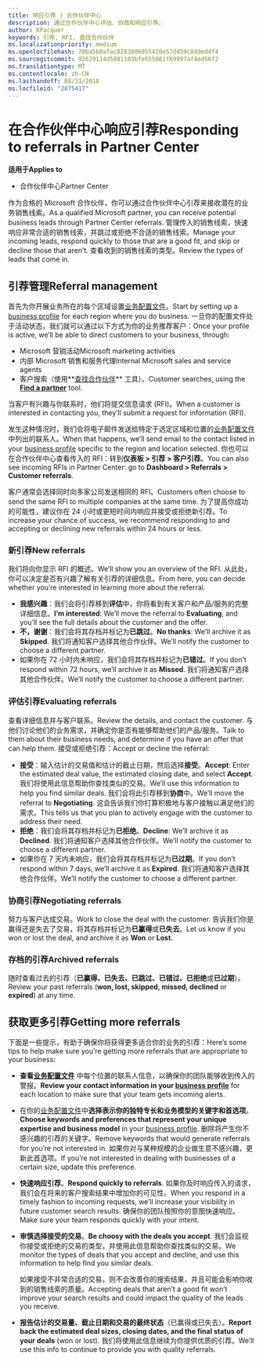 ```yaml
---
title: 响应引荐 | 合作伙伴中心
description: 通过合作伙伴中心评估、协商和响应引荐。
author: KPacquer
keywords: 引荐, RFI, 查找合作伙伴
ms.localizationpriority: medium
ms.openlocfilehash: 70ba5b0afac8283806955410e57d459c849ed4f4
ms.sourcegitcommit: 92629114d5081103bfe555081f69997af4ed56f2
ms.translationtype: MT
ms.contentlocale: zh-CN
ms.lasthandoff: 08/31/2018
ms.locfileid: "2875417"
---
```

# <a name="responding-to-referrals-in-partner-center"></a><span data-ttu-id="faaa1-104">在合作伙伴中心响应引荐</span><span class="sxs-lookup"><span data-stu-id="faaa1-104">Responding to referrals in Partner Center</span></span>

**<span data-ttu-id="faaa1-105">适用于</span><span class="sxs-lookup"><span data-stu-id="faaa1-105">Applies to</span></span>**

-  <span data-ttu-id="faaa1-106">合作伙伴中心</span><span class="sxs-lookup"><span data-stu-id="faaa1-106">Partner Center</span></span>

<span data-ttu-id="faaa1-107">作为合格的 Microsoft 合作伙伴，你可以通过合作伙伴中心引荐来接收潜在的业务销售线索。</span><span class="sxs-lookup"><span data-stu-id="faaa1-107">As a qualified Microsoft partner, you can receive potential business leads through Partner Center referrals.</span></span> <span data-ttu-id="faaa1-108">管理传入的销售线索，快速响应非常合适的销售线索，并跳过或拒绝不合适的销售线索。</span><span class="sxs-lookup"><span data-stu-id="faaa1-108">Manage your incoming leads, respond quickly to those that are a good fit, and skip or decline those that aren’t.</span></span> <span data-ttu-id="faaa1-109">查看收到的销售线索的类型。</span><span class="sxs-lookup"><span data-stu-id="faaa1-109">Review the types of leads that come in.</span></span> 

## <a name="referral-management"></a><span data-ttu-id="faaa1-110">引荐管理</span><span class="sxs-lookup"><span data-stu-id="faaa1-110">Referral management</span></span>

<span data-ttu-id="faaa1-111">首先为你开展业务所在的每个区域设置[业务配置文件](create-a-marketing-profile.md)。</span><span class="sxs-lookup"><span data-stu-id="faaa1-111">Start by setting up a [business profile](create-a-marketing-profile.md) for each region where you do business.</span></span> <span data-ttu-id="faaa1-112">一旦你的配置文件处于活动状态，我们就可以通过以下方式为你的业务推荐客户：</span><span class="sxs-lookup"><span data-stu-id="faaa1-112">Once your profile is active, we’ll be able to direct customers to your business, through:</span></span>

*  <span data-ttu-id="faaa1-113">Microsoft 营销活动</span><span class="sxs-lookup"><span data-stu-id="faaa1-113">Microsoft marketing activities</span></span>
*  <span data-ttu-id="faaa1-114">内部 Microsoft 销售和服务代理</span><span class="sxs-lookup"><span data-stu-id="faaa1-114">Internal Microsoft sales and service agents</span></span>
*  <span data-ttu-id="faaa1-115">客户搜索（使用**[查找合作伙伴](https://partnercenter.microsoft.com/pcv/search)** 工具）。</span><span class="sxs-lookup"><span data-stu-id="faaa1-115">Customer searches, using the **[Find a partner](https://partnercenter.microsoft.com/pcv/search)** tool.</span></span>

<span data-ttu-id="faaa1-116">当客户有兴趣与你联系时，他们将提交信息请求 (RFI)。</span><span class="sxs-lookup"><span data-stu-id="faaa1-116">When a customer is interested in contacting you, they’ll submit a request for information (RFI).</span></span> 

<span data-ttu-id="faaa1-117">发生这种情况时，我们会将电子邮件发送给特定于选定区域和位置的[业务配置文件](create-a-marketing-profile.md)中列出的联系人。</span><span class="sxs-lookup"><span data-stu-id="faaa1-117">When that happens, we’ll send email to the contact listed in your [business profile](create-a-marketing-profile.md) specific to the region and location selected.</span></span> <span data-ttu-id="faaa1-118">你也可以在合作伙伴中心查看传入的 RFI：转到**仪表板 > 引荐 > 客户引荐**。</span><span class="sxs-lookup"><span data-stu-id="faaa1-118">You can also see incoming RFIs in Partner Center: go to **Dashboard > Referrals > Customer referrals**.</span></span>

<span data-ttu-id="faaa1-119">客户通常会选择同时向多家公司发送相同的 RFI。</span><span class="sxs-lookup"><span data-stu-id="faaa1-119">Customers often choose to send the same RFI to multiple companies at the same time.</span></span> <span data-ttu-id="faaa1-120">为了提高你成功的可能性，建议你在 24 小时或更短时间内响应并接受或拒绝新引荐。</span><span class="sxs-lookup"><span data-stu-id="faaa1-120">To increase your chance of success, we recommend responding to and accepting or declining new referrals within 24 hours or less.</span></span>

### <a name="new-referrals"></a><span data-ttu-id="faaa1-121">新引荐</span><span class="sxs-lookup"><span data-stu-id="faaa1-121">New referrals</span></span>

<span data-ttu-id="faaa1-122">我们将向你显示 RFI 的概述。</span><span class="sxs-lookup"><span data-stu-id="faaa1-122">We’ll show you an overview of the RFI.</span></span> <span data-ttu-id="faaa1-123">从此处，你可以决定是否有兴趣了解有关引荐的详细信息。</span><span class="sxs-lookup"><span data-stu-id="faaa1-123">From here, you can decide whether you’re interested in learning more about the referral.</span></span> 

*  <span data-ttu-id="faaa1-124">**我感兴趣**：我们会将引荐移到**评估**中，你将看到有关客户和产品/服务的完整详细信息。</span><span class="sxs-lookup"><span data-stu-id="faaa1-124">**I’m interested**: We’ll move the referral to **Evaluating**, and you’ll see the full details about the customer and the offer.</span></span> 
*  <span data-ttu-id="faaa1-125">**不，谢谢**：我们会将其存档并标记为**已跳过**。</span><span class="sxs-lookup"><span data-stu-id="faaa1-125">**No thanks**: We’ll archive it as **Skipped**.</span></span> <span data-ttu-id="faaa1-126">我们将通知客户选择其他合作伙伴。</span><span class="sxs-lookup"><span data-stu-id="faaa1-126">We’ll notify the customer to choose a different partner.</span></span>
*  <span data-ttu-id="faaa1-127">如果你在 72 小时内未响应，我们会将其存档并标记为**已错过**。</span><span class="sxs-lookup"><span data-stu-id="faaa1-127">If you don’t respond within 72 hours, we’ll archive it as **Missed**.</span></span> <span data-ttu-id="faaa1-128">我们将通知客户选择其他合作伙伴。</span><span class="sxs-lookup"><span data-stu-id="faaa1-128">We’ll notify the customer to choose a different partner.</span></span>

### <a name="evaluating-referrals"></a><span data-ttu-id="faaa1-129">评估引荐</span><span class="sxs-lookup"><span data-stu-id="faaa1-129">Evaluating referrals</span></span>

<span data-ttu-id="faaa1-130">查看详细信息并与客户联系。</span><span class="sxs-lookup"><span data-stu-id="faaa1-130">Review the details, and contact the customer.</span></span> <span data-ttu-id="faaa1-131">与他们讨论他们的业务需求，并确定你是否有能够帮助他们的产品/服务。</span><span class="sxs-lookup"><span data-stu-id="faaa1-131">Talk to them about their business needs, and determine if you have an offer that can help them.</span></span> <span data-ttu-id="faaa1-132">接受或拒绝引荐：</span><span class="sxs-lookup"><span data-stu-id="faaa1-132">Accept or decline the referral:</span></span> 

*  <span data-ttu-id="faaa1-133">**接受**：输入估计的交易值和估计的截止日期，然后选择**接受**。</span><span class="sxs-lookup"><span data-stu-id="faaa1-133">**Accept**: Enter the estimated deal value, the estimated closing date, and select **Accept**.</span></span> <span data-ttu-id="faaa1-134">我们将使用此信息帮助你查找类似的交易。</span><span class="sxs-lookup"><span data-stu-id="faaa1-134">We’ll use this information to help you find similar deals.</span></span> <span data-ttu-id="faaa1-135">我们会将此引荐移到**协商**中。</span><span class="sxs-lookup"><span data-stu-id="faaa1-135">We’ll move the referral to **Negotiating**.</span></span> <span data-ttu-id="faaa1-136">这会告诉我们你打算积极地与客户接触以满足他们的需求。</span><span class="sxs-lookup"><span data-stu-id="faaa1-136">This tells us that you plan to actively engage with the customer to address their need.</span></span>
*  <span data-ttu-id="faaa1-137">**拒绝**：我们会将其存档并标记为**已拒绝**。</span><span class="sxs-lookup"><span data-stu-id="faaa1-137">**Decline**: We’ll archive it as **Declined**.</span></span> <span data-ttu-id="faaa1-138">我们将通知客户选择其他合作伙伴。</span><span class="sxs-lookup"><span data-stu-id="faaa1-138">We’ll notify the customer to choose a different partner.</span></span>
*  <span data-ttu-id="faaa1-139">如果你在 7 天内未响应，我们会将其存档并标记为**已过期**。</span><span class="sxs-lookup"><span data-stu-id="faaa1-139">If you don’t respond within 7 days, we’ll archive it as **Expired**.</span></span> <span data-ttu-id="faaa1-140">我们将通知客户选择其他合作伙伴。</span><span class="sxs-lookup"><span data-stu-id="faaa1-140">We’ll notify the customer to choose a different partner.</span></span>

### <a name="negotiating-referrals"></a><span data-ttu-id="faaa1-141">协商引荐</span><span class="sxs-lookup"><span data-stu-id="faaa1-141">Negotiating referrals</span></span>

<span data-ttu-id="faaa1-142">努力与客户达成交易。</span><span class="sxs-lookup"><span data-stu-id="faaa1-142">Work to close the deal with the customer.</span></span> <span data-ttu-id="faaa1-143">告诉我们你是赢得还是失去了交易，将其存档并标记为**已赢得**或**已失去**。</span><span class="sxs-lookup"><span data-stu-id="faaa1-143">Let us know if you won or lost the deal, and archive it as **Won** or **Lost**.</span></span> 

### <a name="archived-referrals"></a><span data-ttu-id="faaa1-144">存档的引荐</span><span class="sxs-lookup"><span data-stu-id="faaa1-144">Archived referrals</span></span>

<span data-ttu-id="faaa1-145">随时查看过去的引荐（**已赢得、已失去、已跳过、已错过、已拒绝**或**已过期**）。</span><span class="sxs-lookup"><span data-stu-id="faaa1-145">Review your past referrals (**won, lost, skipped, missed, declined** or **expired**) at any time.</span></span> 

## <a name="getting-more-referrals"></a><span data-ttu-id="faaa1-146">获取更多引荐</span><span class="sxs-lookup"><span data-stu-id="faaa1-146">Getting more referrals</span></span>

<span data-ttu-id="faaa1-147">下面是一些提示，有助于确保你将获得更多适合你的业务的引荐：</span><span class="sxs-lookup"><span data-stu-id="faaa1-147">Here’s some tips to help make sure you’re getting more referrals that are appropriate to your business:</span></span>

*  <span data-ttu-id="faaa1-148">**查看[业务配置文件](create-a-marketing-profile.md)** 中每个位置的联系人信息，以确保你的团队能够收到传入的警报。</span><span class="sxs-lookup"><span data-stu-id="faaa1-148">**Review your contact information in your [business profile](create-a-marketing-profile.md)** for each location to make sure that your team gets incoming alerts.</span></span>

*  <span data-ttu-id="faaa1-149">在你的[业务配置文件](create-a-marketing-profile.md)中**选择表示你的独特专长和业务模型的关键字和首选项**。</span><span class="sxs-lookup"><span data-stu-id="faaa1-149">**Choose keywords and preferences that represent your unique expertise and business model** in your [business profile](create-a-marketing-profile.md).</span></span> <span data-ttu-id="faaa1-150">删除将产生你不感兴趣的引荐的关键字。</span><span class="sxs-lookup"><span data-stu-id="faaa1-150">Remove keywords that would generate referrals for you’re not interested in.</span></span> <span data-ttu-id="faaa1-151">如果你对与某种规模的企业做生意不感兴趣，更新此首选项。</span><span class="sxs-lookup"><span data-stu-id="faaa1-151">If you’re not interested in dealing with businesses of a certain size, update this preference.</span></span>

*  <span data-ttu-id="faaa1-152">**快速响应引荐**。</span><span class="sxs-lookup"><span data-stu-id="faaa1-152">**Respond quickly to referrals**.</span></span> <span data-ttu-id="faaa1-153">如果你及时响应传入的请求，我们会在将来的客户搜索结果中增加你的可见性。</span><span class="sxs-lookup"><span data-stu-id="faaa1-153">When you respond in a timely fashion to incoming requests, we’ll increase your visibility in future customer search results.</span></span> <span data-ttu-id="faaa1-154">确保你的团队按照你的意图快速响应。</span><span class="sxs-lookup"><span data-stu-id="faaa1-154">Make sure your team responds quickly with your intent.</span></span>

*  <span data-ttu-id="faaa1-155">**审慎选择接受的交易**。</span><span class="sxs-lookup"><span data-stu-id="faaa1-155">**Be choosy with the deals you accept**.</span></span> <span data-ttu-id="faaa1-156">我们会监视你接受或拒绝的交易的类型，并使用此信息帮助你查找类似的交易。</span><span class="sxs-lookup"><span data-stu-id="faaa1-156">We monitor the types of deals that you accept and decline, and use this information to help find you similar deals.</span></span> 

   <span data-ttu-id="faaa1-157">如果接受不非常合适的交易，则不会改善你的搜索结果，并且可能会影响你收到的销售线索的质量。</span><span class="sxs-lookup"><span data-stu-id="faaa1-157">Accepting deals that aren’t a good fit won’t improve your search results and could impact the quality of the leads you receive.</span></span>

*  <span data-ttu-id="faaa1-158">**报告估计的交易量、截止日期和交易的最终状态**（已赢得或已失去）。</span><span class="sxs-lookup"><span data-stu-id="faaa1-158">**Report back the estimated deal sizes, closing dates, and the final status of your deals** (won or lost).</span></span> <span data-ttu-id="faaa1-159">我们将使用此信息继续为你提供优质的引荐。</span><span class="sxs-lookup"><span data-stu-id="faaa1-159">We’ll use this info to continue to provide you with quality referrals.</span></span>
